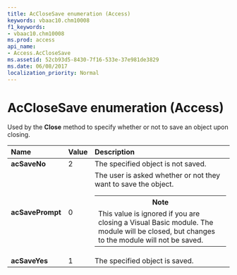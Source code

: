 ```yaml
---
title: AcCloseSave enumeration (Access)
keywords: vbaac10.chm10008
f1_keywords:
- vbaac10.chm10008
ms.prod: access
api_name:
- Access.AcCloseSave
ms.assetid: 52cb93d5-8430-7f16-533e-37e981de3829
ms.date: 06/08/2017
localization_priority: Normal
---
```



# AcCloseSave enumeration (Access)

Used by the  **Close** method to specify whether or not to save an object upon closing.

|Name|Value|Description|
|:-----|:-----|:-----|
|**acSaveNo**|2|The specified object is not saved.|
|**acSavePrompt**|0|The user is asked whether or not they want to save the object.<table><tr><th>**Note**</th></tr><tr><td>This value is ignored if you are closing a Visual Basic module. The module will be closed, but changes to the module will not be saved.</td></tr></table>|
|**acSaveYes**|1|The specified object is saved.|

